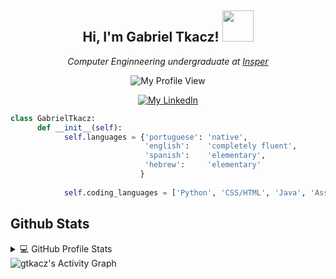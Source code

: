 <p align="center">
 <h2 align="center"> Hi, I'm Gabriel Tkacz! <img src="https://media.giphy.com/media/SuZY20qLNE3Hq/giphy.gif" width="50"></h2>
 <p align="center"><em>Computer Enginneering undergraduate at <a href="https://www.insper.edu.br/en/">Insper</a></em></p>
</p>

<p align="center">
<img alt="My Profile View" src="https://gpvc.arturio.dev/gtkacz" />
</p>

<p align="center">
<a href="https://www.linkedin.com/in/gabriel-tkacz-7877a8194/"><img alt="My LinkedIn" src="https://img.shields.io/badge/-gabrieltkacz-blue?style=flat-square&logo=Linkedin&logoColor=white&link=https://www.linkedin.com/in/gabriel-tkacz-7877a8194//" /></a>
</p>

```python
class GabrielTkacz:
      def __init__(self):
            self.languages = {'portuguese': 'native',
                              'english':    'completely fluent',
                              'spanish':    'elementary',
                              'hebrew':     'elementary'
                             }
                           
            self.coding_languages = ['Python', 'CSS/HTML', 'Java', 'Assembly', 'VHDL', ]    
```

## Github Stats

<details> 
  <summary>💻 GitHub Profile Stats</summary>
  <br/>
    <img alt="gtkacz's Github Stats" src="https://github-readme-stats.vercel.app/api?username=gtkacz&show_icons=true&count_private=true&bg_color=0D1117&title_color=56A1F7&text_color=C9D1D9&icon_color=F9826C&hide_border=true" />
  <img alt="gtkacz's Top Languages" src="https://github-readme-stats.vercel.app/api/top-langs/?username=gtkacz&langs_count=6&layout=compact&bg_color=0D1117&title_color=56A1F7&text_color=C9D1D9&icon_color=F9826C&hide_border=true" />
  <br/>
  <b>Note:</b> Top languages is only a metric of the languages on my personal repos and doesn't reflect experience or skill level.
</details>

<img alt="gtkacz's Activity Graph" src="https://activity-graph.herokuapp.com/graph?username=gtkacz&bg_color=0D1117&color=5BCDEC&line=5BCDEC&point=FFFFFF&hide_border=true" />
